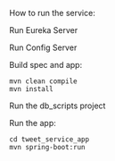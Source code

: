 How to run the service:


Run Eureka Server

Run Config Server

Build spec and app:


    mvn clean compile
    mvn install

Run the db_scripts project


Run the app:

    cd tweet_service_app
    mvn spring-boot:run
